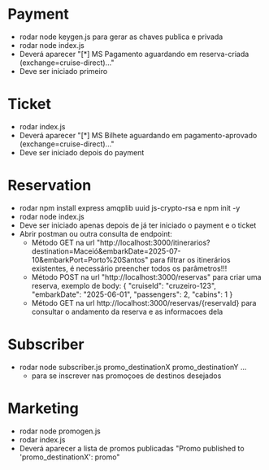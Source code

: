 # Payment
- rodar node keygen.js para gerar as chaves publica e privada 
- rodar node index.js
- Deverá aparecer "[*] MS Pagamento aguardando em reserva-criada (exchange=cruise-direct)..."
- Deve ser iniciado primeiro

# Ticket
- rodar index.js
- Deverá aparecer "[*] MS Bilhete aguardando em pagamento-aprovado (exchange=cruise-direct)..."
- Deve ser iniciado depois do payment

# Reservation
- rodar npm install express amqplib uuid js-crypto-rsa e npm init -y
- rodar node index.js
- Deve ser iniciado apenas depois de já ter iniciado o payment e o ticket
- Abrir postman ou outra consulta de endpoint:
    - Método GET na url "http://localhost:3000/itinerarios?destination=Maceió&embarkDate=2025-07-10&embarkPort=Porto%20Santos" para filtrar os itinerários existentes, é necessário preencher todos os parâmetros!!!
    - Método POST na url "http://localhost:3000/reservas" para criar uma reserva, exemplo de body:
    {
        "cruiseId":    "cruzeiro-123",
        "embarkDate":  "2025-06-01",
        "passengers":  2,
        "cabins":      1
    }
    - Método GET na url http://localhost:3000/reservas/{reservaId} para consultar o andamento da reserva e as informacoes dela

# Subscriber
- rodar node subscriber.js promo_destinationX promo_destinationY ...
    - para se inscrever nas promoçoes de destinos desejados

# Marketing
- rodar node promogen.js
- rodar index.js
- Deverá aparecer a lista de promos publicadas "Promo published to 'promo_destinationX': promo"
